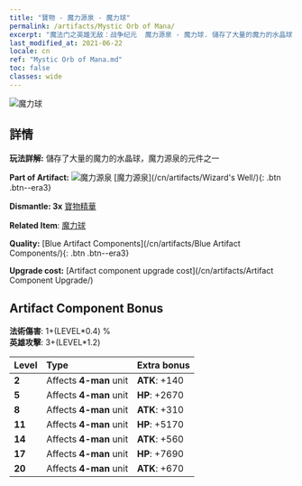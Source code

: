 ```yaml
---
title: "寶物 - 魔力源泉 - 魔力球"
permalink: /artifacts/Mystic Orb of Mana/
excerpt: "魔法门之英雄无敌：战争纪元  魔力源泉 - 魔力球. 儲存了大量的魔力的水晶球，魔力源泉的元件之一"
last_modified_at: 2021-06-22
locale: cn
ref: "Mystic Orb of Mana.md"
toc: false
classes: wide
---
```


 ![魔力球](/images/t/artifact_40213.png)



## 詳情

 **玩法詳解:** 儲存了大量的魔力的水晶球，魔力源泉的元件之一

 **Part of Artifact:** ![魔力源泉](/images/t/icon_artifact_21.png) [魔力源泉](/cn/artifacts/Wizard's Well/){: .btn .btn--era3}

 **Dismantle: 3x** [寶物精華](/cn/Items/con_905/)

 **Related Item**: [魔力球](/cn/Items/art_114/)

 **Quality:** [Blue Artifact Components](/cn/artifacts/Blue Artifact Components/){: .btn .btn--era3}

 **Upgrade cost:** [Artifact component upgrade cost](/cn/artifacts/Artifact Component Upgrade/)

## Artifact Component Bonus

  **法術傷害**: 1+(LEVEL\*0.4) %<br/>**英雄攻擊**: 3+(LEVEL\*1.2)

  |  Level  | Type |    Extra bonus  | 
  |:--------|:-----|:----------------| 
  | **2** | Affects **4-man** unit | **ATK**: +140 | 
  | **5** | Affects **4-man** unit | **HP**: +2670 | 
  | **8** | Affects **4-man** unit | **ATK**: +310 | 
  | **11** | Affects **4-man** unit | **HP**: +5170 | 
  | **14** | Affects **4-man** unit | **ATK**: +560 | 
  | **17** | Affects **4-man** unit | **HP**: +7690 | 
  | **20** | Affects **4-man** unit | **ATK**: +670 | 
